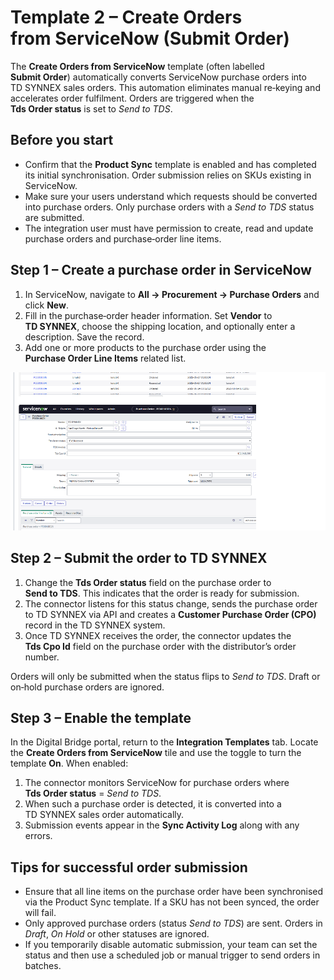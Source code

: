 # Template 2 – Create Orders from ServiceNow (Submit Order)

The **Create Orders from ServiceNow** template (often labelled **Submit Order**) automatically converts ServiceNow purchase orders into TD SYNNEX sales orders.  This automation eliminates manual re‑keying and accelerates order fulfilment.  Orders are triggered when the **Tds Order status** is set to *Send to TDS*.

## Before you start

* Confirm that the **Product Sync** template is enabled and has completed its initial synchronisation.  Order submission relies on SKUs existing in ServiceNow.
* Make sure your users understand which requests should be converted into purchase orders.  Only purchase orders with a *Send to TDS* status are submitted.
* The integration user must have permission to create, read and update purchase orders and purchase‑order line items.

## Step 1 – Create a purchase order in ServiceNow

1. In ServiceNow, navigate to **All → Procurement → Purchase Orders** and click **New**.
2. Fill in the purchase‑order header information.  Set **Vendor** to **TD SYNNEX**, choose the shipping location, and optionally enter a description.  Save the record.
3. Add one or more products to the purchase order using the **Purchase Order Line Items** related list.

![Create a purchase order](/public/assets/images/submit_order_step1.png)

## Step 2 – Submit the order to TD SYNNEX

1. Change the **Tds Order status** field on the purchase order to **Send to TDS**.  This indicates that the order is ready for submission.
2. The connector listens for this status change, sends the purchase order to TD SYNNEX via API and creates a **Customer Purchase Order (CPO)** record in the TD SYNNEX system.
3. Once TD SYNNEX receives the order, the connector updates the **Tds Cpo Id** field on the purchase order with the distributor’s order number.

Orders will only be submitted when the status flips to *Send to TDS*.  Draft or on‑hold purchase orders are ignored.

## Step 3 – Enable the template

In the Digital Bridge portal, return to the **Integration Templates** tab.  Locate the **Create Orders from ServiceNow** tile and use the toggle to turn the template **On**.  When enabled:

1. The connector monitors ServiceNow for purchase orders where **Tds Order status** = *Send to TDS*.
2. When such a purchase order is detected, it is converted into a TD SYNNEX sales order automatically.
3. Submission events appear in the **Sync Activity Log** along with any errors.

## Tips for successful order submission

* Ensure that all line items on the purchase order have been synchronised via the Product Sync template.  If a SKU has not been synced, the order will fail.
* Only approved purchase orders (status *Send to TDS*) are sent.  Orders in *Draft*, *On Hold* or other statuses are ignored.
* If you temporarily disable automatic submission, your team can set the status and then use a scheduled job or manual trigger to send orders in batches.